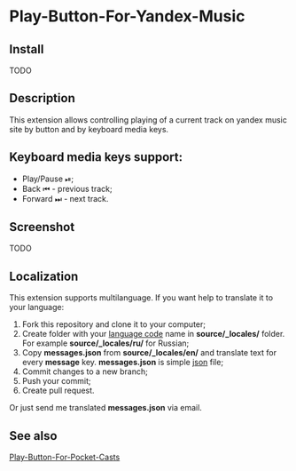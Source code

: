 Play-Button-For-Yandex-Music
============================

## Install

TODO

## Description

This extension allows controlling playing of a current track on yandex music site by button and by keyboard media keys.

## Keyboard media keys support:
 - Play/Pause ⏯;
 - Back ⏮ - previous track;
 - Forward ⏭ - next track.

## Screenshot

TODO

## Localization
This extension supports multilanguage. If you want help to translate it to your language:

1. Fork this repository and clone it to your computer;
2. Create folder with your [language code](https://developer.chrome.com/webstore/i18n?csw=1#localeTable) name in **source/_locales/** folder. For example **source/_locales/ru/** for Russian;
3. Copy **messages.json** from **source/_locales/en/** and translate text for every **message** key. **messages.json** is simple [json](https://en.wikipedia.org/wiki/JSON) file;
4. Commit changes to a new branch;
5. Push your commit;
6. Create pull request.

Or just send me translated **messages.json** via email.

## See also
[Play-Button-For-Pocket-Casts](https://github.com/illuzor/Play-Button-For-Pocket-Casts)
